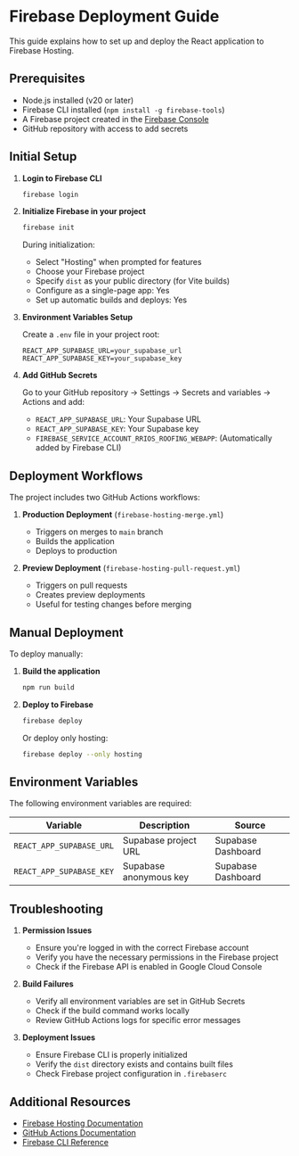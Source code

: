 # Firebase Deployment Guide

This guide explains how to set up and deploy the React application to Firebase Hosting.

## Prerequisites

- Node.js installed (v20 or later)
- Firebase CLI installed (`npm install -g firebase-tools`)
- A Firebase project created in the [Firebase Console](https://console.firebase.google.com)
- GitHub repository with access to add secrets

## Initial Setup

1. **Login to Firebase CLI**
   ```bash
   firebase login
   ```

2. **Initialize Firebase in your project**
   ```bash
   firebase init
   ```
   During initialization:
   - Select "Hosting" when prompted for features
   - Choose your Firebase project
   - Specify `dist` as your public directory (for Vite builds)
   - Configure as a single-page app: Yes
   - Set up automatic builds and deploys: Yes

3. **Environment Variables Setup**
   
   Create a `.env` file in your project root:
   ```
   REACT_APP_SUPABASE_URL=your_supabase_url
   REACT_APP_SUPABASE_KEY=your_supabase_key
   ```

4. **Add GitHub Secrets**
   
   Go to your GitHub repository → Settings → Secrets and variables → Actions and add:
   - `REACT_APP_SUPABASE_URL`: Your Supabase URL
   - `REACT_APP_SUPABASE_KEY`: Your Supabase key
   - `FIREBASE_SERVICE_ACCOUNT_RRIOS_ROOFING_WEBAPP`: (Automatically added by Firebase CLI)

## Deployment Workflows

The project includes two GitHub Actions workflows:

1. **Production Deployment** (`firebase-hosting-merge.yml`)
   - Triggers on merges to `main` branch
   - Builds the application
   - Deploys to production

2. **Preview Deployment** (`firebase-hosting-pull-request.yml`)
   - Triggers on pull requests
   - Creates preview deployments
   - Useful for testing changes before merging

## Manual Deployment

To deploy manually:

1. **Build the application**
   ```bash
   npm run build
   ```

2. **Deploy to Firebase**
   ```bash
   firebase deploy
   ```

   Or deploy only hosting:
   ```bash
   firebase deploy --only hosting
   ```

## Environment Variables

The following environment variables are required:

| Variable | Description | Source |
|----------|-------------|---------|
| `REACT_APP_SUPABASE_URL` | Supabase project URL | Supabase Dashboard |
| `REACT_APP_SUPABASE_KEY` | Supabase anonymous key | Supabase Dashboard |

## Troubleshooting

1. **Permission Issues**
   - Ensure you're logged in with the correct Firebase account
   - Verify you have the necessary permissions in the Firebase project
   - Check if the Firebase API is enabled in Google Cloud Console

2. **Build Failures**
   - Verify all environment variables are set in GitHub Secrets
   - Check if the build command works locally
   - Review GitHub Actions logs for specific error messages

3. **Deployment Issues**
   - Ensure Firebase CLI is properly initialized
   - Verify the `dist` directory exists and contains built files
   - Check Firebase project configuration in `.firebaserc`

## Additional Resources

- [Firebase Hosting Documentation](https://firebase.google.com/docs/hosting)
- [GitHub Actions Documentation](https://docs.github.com/en/actions)
- [Firebase CLI Reference](https://firebase.google.com/docs/cli) 
